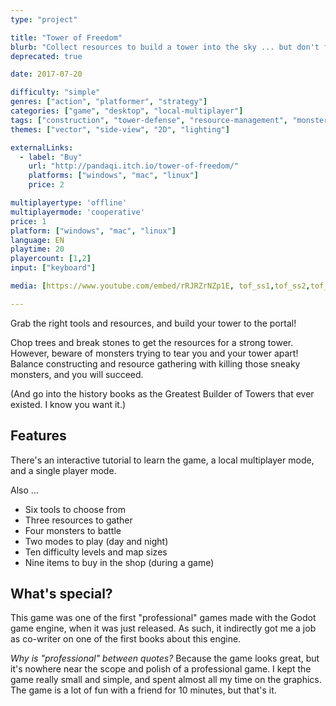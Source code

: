 ```yaml
---
type: "project"

title: "Tower of Freedom"
blurb: "Collect resources to build a tower into the sky ... but don't forget the monsters trying to tear down your beautiful creation"
deprecated: true

date: 2017-07-20

difficulty: "simple"
genres: ["action", "platformer", "strategy"]
categories: ["game", "desktop", "local-multiplayer"]
tags: ["construction", "tower-defense", "resource-management", "monsters"]
themes: ["vector", "side-view", "2D", "lighting"]

externalLinks:
  - label: "Buy"
    url: "http://pandaqi.itch.io/tower-of-freedom/"
    platforms: ["windows", "mac", "linux"]
    price: 2

multiplayertype: 'offline'
multiplayermode: 'cooperative'
price: 1
platform: ["windows", "mac", "linux"]
language: EN
playtime: 20
playercount: [1,2]
input: ["keyboard"]

media: [https://www.youtube.com/embed/rRJRZrNZp1E, tof_ss1,tof_ss2,tof_ss3,tof_ss4,tof_ss5,tof_ss6,tof_ss7]

---
```


Grab the right tools and resources, and build your tower to the portal!

Chop trees and break stones to get the resources for a strong tower. However, beware of monsters trying to tear you and your tower apart! Balance constructing and resource gathering with killing those sneaky monsters, and you will succeed.

(And go into the history books as the Greatest Builder of Towers that ever existed. I know you want it.)

## Features

There's an interactive tutorial to learn the game, a local multiplayer mode, and a single player mode.

Also ...

* Six tools to choose from
* Three resources to gather
* Four monsters to battle
* Two modes to play (day and night)
* Ten difficulty levels and map sizes
* Nine items to buy in the shop (during a game)

## What's special?

This game was one of the first "professional" games made with the Godot game engine, when it was just released. As such, it indirectly got me a job as co-writer on one of the first books about this engine.

_Why is "professional" between quotes?_ Because the game looks great, but it's nowhere near the scope and polish of a professional game. I kept the game really small and simple, and spent almost all my time on the graphics. The game is a lot of fun with a friend for 10 minutes, but that's it.